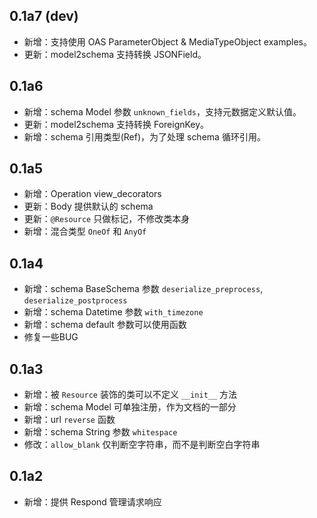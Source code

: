 ## 0.1a7 (dev)

- 新增：支持使用 OAS ParameterObject & MediaTypeObject examples。
- 更新：model2schema 支持转换 JSONField。

## 0.1a6

- 新增：schema Model 参数 `unknown_fields`，支持元数据定义默认值。
- 更新：model2schema 支持转换 ForeignKey。
- 新增：schema 引用类型(Ref)，为了处理 schema 循环引用。

## 0.1a5

- 新增：Operation view_decorators
- 更新：Body 提供默认的 schema
- 更新：`@Resource` 只做标记，不修改类本身
- 新增：混合类型 `OneOf` 和 `AnyOf`

## 0.1a4

- 新增：schema BaseSchema 参数 `deserialize_preprocess`, `deserialize_postprocess`
- 新增：schema Datetime 参数 `with_timezone`
- 新增：schema default 参数可以使用函数
- 修复一些BUG

## 0.1a3

- 新增：被 `Resource` 装饰的类可以不定义 `__init__` 方法
- 新增：schema Model 可单独注册，作为文档的一部分
- 新增：url `reverse` 函数
- 新增：schema String 参数 `whitespace`
- 修改：`allow_blank` 仅判断空字符串，而不是判断空白字符串

## 0.1a2

- 新增：提供 Respond 管理请求响应